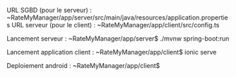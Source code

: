 URL SGBD (pour le serveur) : 		~RateMyManager/app/server/src/main/java/resources/application.properties
URL serveur (pour le client) :		~RateMyManager/app/client/src/config.ts

Lancement serveur :
	~RateMyManager/app/server$		./mvnw spring-boot:run
	
Lancement application client :
	~RateMyManager/app/client$		ionic serve
	
Deploiement android :
	~RateMyManager/app/client$	

